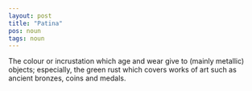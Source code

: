 ```yaml
---
layout: post
title: "Patina"
pos: noun
tags: noun
---
```

The colour or incrustation which age and wear give to (mainly metallic) objects; especially, the green rust which covers works of art such as ancient bronzes, coins and medals.
